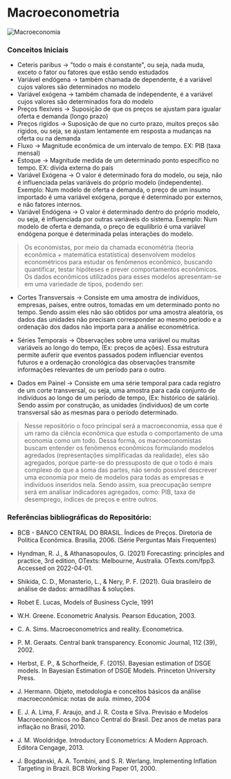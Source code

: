 # Macroeconometria

![Macroeconomia](https://github.com/user-attachments/assets/c8b70add-e0c8-41df-99e2-31297301d269)

### Conceitos Iniciais
- Ceteris paribus -> "todo o mais é constante", ou seja, nada muda, exceto o fator ou fatores que estão sendo estudados
- Variável endógena ->  também chamada de dependente, é a variável cujos valores são determinados no modelo
- Variável exógena ->  também chamada de independente, é a variável cujos valores são determinados fora do modelo
- Preços flexíveis ->  Suposição de que os preços se ajustam para igualar oferta e demanda (longo prazo)
- Preços rígidos ->  Suposição de que no curto prazo, muitos preços são rígidos, ou seja, se ajustam lentamente em resposta a mudanças na oferta ou na demanda
- Fluxo -> Magnitude econômica de um intervalo de tempo. EX: PIB (taxa mensal)
- Estoque -> Magnitude medida de um determinado ponto específico no tempo. EX: dívida externa do país
- Variável Exógena -> O valor é determinado fora do modelo, ou seja, não é influenciada pelas variáveis do próprio modelo (independente). Exemplo: Num modelo de oferta e demanda, o preço de um insumo importado é uma variável exógena, porque é determinado por externos,  e não fatores internos. 
- Variável Endógena -> O valor é determinado dentro do próprio modelo, ou seja, é influenciada por outras variáveis do sistema. Exemplo: Num modelo de oferta e demanda, o preço de equilíbrio é uma variável endógena porque é determinada pelas interações do modelo.

> Os economistas, por meio da chamada econométria (teoria econômica + matemática estatística) desenvolvem modelos econométricos para estudar os fenômenos econômico, buscando quantificar, testar hipóteses e prever comportamentos econômicos. Os dados econômicos utilizados para esses modelos apresentam-se em uma variedade de tipos, podendo ser:

- Cortes Transversais -> Consiste em uma amostra de indivíduos, empresas, países, entre outros, tomadas em um determinado ponto no tempo. Sendo assim eles não são obtidos por uma amostra aleatória, os dados das unidades não precisam corresponder ao mesmo período e a ordenação dos dados não importa para a análise econométrica.

- Séries Temporais -> Observações sobre uma variável ou muitas variáveis ao longo do tempo, (Ex: preços de ações). Essa estrutura permite auferir que eventos passados podem influenciar eventos futuros e a ordenação cronológica das observações transmite informações relevantes de um período para o outro.

- Dados em Painel -> Consiste em uma série temporal para cada registro de um corte transversal, ou seja, uma amostra para cada conjunto de indivíduos ao longo de um período de tempo, (Ex: histórico de salário). Sendo assim por construção, as unidades (indivíduos) de um corte transversal são as mesmas para o período determinado.

> Nesse repositório o foco principal será a macroeconomia, essa que é um ramo da ciência econômica que estuda o comportamento de uma economia como um todo. Dessa forma, os macroeconomistas buscam entender os fenômenos econômicos formulando modelos agredados (representações simplificadas da realidade), eles são agregados, porque parte-se do pressuposto de que o todo é mais complexo do que a soma das partes, não sendo possível descrever uma economia por meio de modelos para todas as empresas e indivíduos inseridos nela. Sendo assim, sua preocupação sempre será em analisar indicadores agregados, como: PIB, taxa de desemprego, índices de preços e entre outros.

### Referências bibliográficas do Repositório:
- BCB - BANCO CENTRAL DO BRASIL. Índices de Preços. Diretoria de Política Econômica. Brasília, 2006. (Série Perguntas Mais Frequentes)
- Hyndman, R. J., & Athanasopoulos, G. (2021) Forecasting: principles and practice, 3rd edition, OTexts: Melbourne, Australia. OTexts.com/fpp3. Accessed on 2022-04-01.
- Shikida, C. D., Monasterio, L., & Nery, P. F. (2021). Guia brasileiro de análise de dados: armadilhas & soluções.





- Robet E. Lucas, Models of Business Cycle, 1991
- W.H. Greene. Econometric Analysis. Pearson Education, 2003.
- C. A. Sims. Macroeconometrics and reality. Econometrica.
- P. M. Geraats. Central bank transparency. Economic Journal, 112
 (39), 2002.
- Herbst, E. P., & Schorfheide, F. (2015). Bayesian estimation of DSGE models. In Bayesian Estimation of DSGE Models. Princeton University Press.
- J. Hermann. Objeto, metodologia e conceitos básicos da análise macroeconômica: notas de aula. mimeo, 2004
- E. J. A. Lima, F. Araujo, and J. R. Costa e Silva. Previsáo e Modelos Macroeconômicos no Banco Central do Brasil. Dez anos de metas para inflação no Brasil, 2010.
- J. M. Wooldridge. Introductory Econometrics: A Modern Approach. Editora Cengage, 2013.
- J. Bogdanski, A. A. Tombini, and S. R. Werlang. Implementing Inflation Targeting in Brazil. BCB Working Paper 01, 2000.
